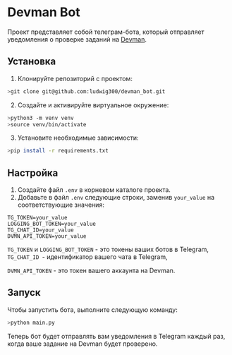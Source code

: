 # Devman Bot

Проект представляет собой телеграм-бота, который отправляет уведомления о проверке заданий на [Devman](https://dvmn.org/).

## Установка

1. Клонируйте репозиторий с проектом:

```bash
>git clone git@github.com:ludwig300/devman_bot.git
```

2. Создайте и активируйте виртуальное окружение:

```bash
>python3 -m venv venv
>source venv/bin/activate
```

3. Установите необходимые зависимости:

```bash
>pip install -r requirements.txt
```

## Настройка

1. Создайте файл `.env` в корневом каталоге проекта.
2. Добавьте в файл `.env` следующие строки, заменив `your_value` на соответствующие значения:

```
TG_TOKEN=your_value
LOGGING_BOT_TOKEN=your_value
TG_CHAT_ID=your_value
DVMN_API_TOKEN=your_value
```

`TG_TOKEN`  и `LOGGING_BOT_TOKEN` - это токены ваших ботов в Telegram, `TG_CHAT_ID `- идентификатор вашего чата в Telegram,

`DVMN_API_TOKEN` - это токен вашего аккаунта на Devman.

## Запуск

Чтобы запустить бота, выполните следующую команду:

```bash
>python main.py
```

Теперь бот будет отправлять вам уведомления в Telegram каждый раз, когда ваше задание на Devman будет проверено.
